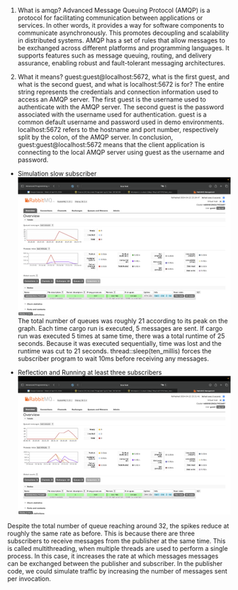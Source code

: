 1. What is amqp?
Advanced Message Queuing Protocol (AMQP) is a protocol for facilitating communication between applications or services. In other words, it provides a way for software components to communicate asynchronously. This promotes decoupling and scalability in distributed systems. AMQP has a set of rules that allow messages to be exchanged across different platforms and programming languages. It supports features such as message queuing, routing, and delivery assurance, enabling robust and fault-tolerant messaging architectures.

2. What it means? guest:guest@localhost:5672, what is the first guest, and what is
the second guest, and what is localhost:5672 is for?
The entire string represents the credentials and connection information used to access an AMQP server. The first guest is the username used to authenticate with the AMQP server. The second guest is the password associated with the username used for authentication. guest is a common default username and password used in demo environments. localhost:5672 refers to the hostname and port number, respectively split by the colon, of the AMQP server. In conclusion, guest:guest@localhost:5672 means that the client application is connecting to the local AMQP server using guest as the username and password.

- Simulation slow subscriber
![alt text](images/rabbitmq3.png)
The total number of queues was roughly 21 according to its peak on the graph. Each time cargo run is executed, 5 messages are sent. If cargo run was executed 5 times at same time, there was a total runtime of 25 seconds. Because it was executed sequentially, time was lost and the runtime was cut to 21 seconds. thread::sleep(ten_millis) forces the subscriber program to wait 10ms before receiving any messages. 

- Reflection and Running at least three subscribers
![alt text](images/rabbitmq4.png)

Despite the total number of queue reaching around 32, the spikes reduce at roughly the same rate as before. This is because there are three subscribers to receive messages from the publisher at the same time. This is called multithreading, when multiple threads are used to perform a single process. In this case, it increases the rate at which messages messages can be exchanged between the publisher and subscriber. In the publisher code, we could simulate traffic by increasing the number of messages sent per invocation.
